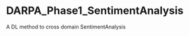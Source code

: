 DARPA_Phase1_SentimentAnalysis
==============================

A DL method to cross domain  SentimentAnalysis
